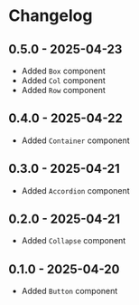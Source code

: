 # Changelog

## 0.5.0 - 2025-04-23

- Added `Box` component
- Added `Col` component
- Added `Row` component

## 0.4.0 - 2025-04-22

- Added `Container` component

## 0.3.0 - 2025-04-21

- Added `Accordion` component

## 0.2.0 - 2025-04-21

- Added `Collapse` component

## 0.1.0 - 2025-04-20

- Added `Button` component
